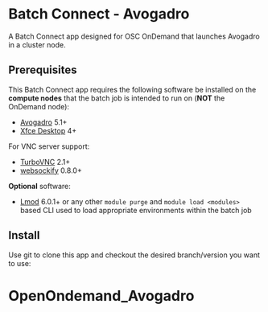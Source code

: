 # Batch Connect - Avogadro

A Batch Connect app designed for OSC OnDemand that launches Avogadro in a cluster node.

## Prerequisites

This Batch Connect app requires the following software be installed on the
**compute nodes** that the batch job is intended to run on (**NOT** the
OnDemand node):

- [Avogadro] 5.1+
- [Xfce Desktop] 4+

For VNC server support:

- [TurboVNC] 2.1+
- [websockify] 0.8.0+

**Optional** software:

- [Lmod] 6.0.1+ or any other `module purge` and `module load <modules>` based
  CLI used to load appropriate environments within the batch job

[Avogadro]: https://sourceforge.net/projects/avogadro/files/
[Xfce Desktop]: https://xfce.org/
[TurboVNC]: http://www.turbovnc.org/
[websockify]: https://github.com/novnc/websockify
[X server]: https://www.x.org/
[VirtualGL]: http://www.virtualgl.org/
[Lmod]: https://www.tacc.utexas.edu/research-development/tacc-projects/lmod

## Install

Use git to clone this app and checkout the desired branch/version you want to
use:

# OpenOndemand_Avogadro
